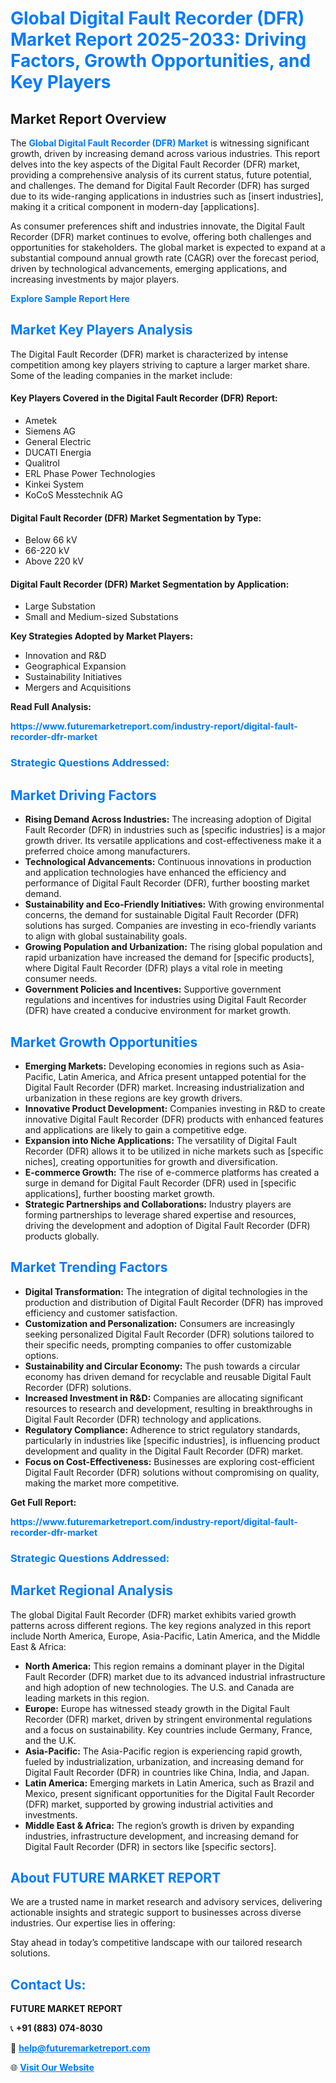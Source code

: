 <h1 style="color: #007BFF;">Global Digital Fault Recorder (DFR) Market Report 2025-2033: Driving Factors, Growth Opportunities, and Key Players</h1>

<section id="overview">
<h2>Market Report Overview</h2>
<p>The <a href="https://www.futuremarketreport.com/industry-report/digital-fault-recorder-dfr-market" style="color: #007BFF; text-decoration: none;"><strong>Global Digital Fault Recorder (DFR) Market</strong></a> is witnessing significant growth, driven by increasing demand across various industries. This report delves into the key aspects of the Digital Fault Recorder (DFR) market, providing a comprehensive analysis of its current status, future potential, and challenges. The demand for Digital Fault Recorder (DFR) has surged due to its wide-ranging applications in industries such as [insert industries], making it a critical component in modern-day [applications].</p>
<p>As consumer preferences shift and industries innovate, the Digital Fault Recorder (DFR) market continues to evolve, offering both challenges and opportunities for stakeholders. The global market is expected to expand at a substantial compound annual growth rate (CAGR) over the forecast period, driven by technological advancements, emerging applications, and increasing investments by major players.</p>
</section>

<section id="overview">
<p><a href="https://www.futuremarketreport.com/request-sample/reportId=81305" style="color: #007BFF; text-decoration: none;"><strong>Explore Sample Report Here</strong></a></p>
</section>

<section id="key-players">
<h2 style="color: #007BFF;">Market Key Players Analysis</h2>
<p>The Digital Fault Recorder (DFR) market is characterized by intense competition among key players striving to capture a larger market share. Some of the leading companies in the market include:</p>
<h4>Key Players Covered in the Digital Fault Recorder (DFR) Report:</h4>
<ul><li>Ametek</li><li>Siemens AG</li><li>General Electric</li><li>DUCATI Energia</li><li>Qualitrol</li><li>ERL Phase Power Technologies</li><li>Kinkei System</li><li>KoCoS Messtechnik AG</li></ul>
<h4>Digital Fault Recorder (DFR) Market Segmentation by Type:</h4>
<ul><li>Below 66 kV</li><li>66-220 kV</li><li>Above 220 kV</li></ul>

<h4>Digital Fault Recorder (DFR) Market Segmentation by Application:</h4>
<ul><li>Large Substation</li><li>Small and Medium-sized Substations</li></ul>
<p><strong>Key Strategies Adopted by Market Players:</strong></p>
<ul>
<li>Innovation and R&D</li>
<li>Geographical Expansion</li>
<li>Sustainability Initiatives</li>
<li>Mergers and Acquisitions</li>
</ul>
</section>

<section>
<p><strong>Read Full Analysis: </strong></p><a href="https://www.futuremarketreport.com/industry-report/digital-fault-recorder-dfr-market" style="color: #007BFF; text-decoration: none;"><strong>https://www.futuremarketreport.com/industry-report/digital-fault-recorder-dfr-market</strong></a>
<h3 style="color: #007BFF;">Strategic Questions Addressed:</h3>
</section>

<section id="driving-factors">
<h2 style="color: #007BFF;">Market Driving Factors</h2>
<ul>
<li><strong>Rising Demand Across Industries:</strong> The increasing adoption of Digital Fault Recorder (DFR) in industries such as [specific industries] is a major growth driver. Its versatile applications and cost-effectiveness make it a preferred choice among manufacturers.</li>
<li><strong>Technological Advancements:</strong> Continuous innovations in production and application technologies have enhanced the efficiency and performance of Digital Fault Recorder (DFR), further boosting market demand.</li>
<li><strong>Sustainability and Eco-Friendly Initiatives:</strong> With growing environmental concerns, the demand for sustainable Digital Fault Recorder (DFR) solutions has surged. Companies are investing in eco-friendly variants to align with global sustainability goals.</li>
<li><strong>Growing Population and Urbanization:</strong> The rising global population and rapid urbanization have increased the demand for [specific products], where Digital Fault Recorder (DFR) plays a vital role in meeting consumer needs.</li>
<li><strong>Government Policies and Incentives:</strong> Supportive government regulations and incentives for industries using Digital Fault Recorder (DFR) have created a conducive environment for market growth.</li>
</ul>
</section>

<section id="growth-opportunities">
<h2 style="color: #007BFF;">Market Growth Opportunities</h2>
<ul>
<li><strong>Emerging Markets:</strong> Developing economies in regions such as Asia-Pacific, Latin America, and Africa present untapped potential for the Digital Fault Recorder (DFR) market. Increasing industrialization and urbanization in these regions are key growth drivers.</li>
<li><strong>Innovative Product Development:</strong> Companies investing in R&D to create innovative Digital Fault Recorder (DFR) products with enhanced features and applications are likely to gain a competitive edge.</li>
<li><strong>Expansion into Niche Applications:</strong> The versatility of Digital Fault Recorder (DFR) allows it to be utilized in niche markets such as [specific niches], creating opportunities for growth and diversification.</li>
<li><strong>E-commerce Growth:</strong> The rise of e-commerce platforms has created a surge in demand for Digital Fault Recorder (DFR) used in [specific applications], further boosting market growth.</li>
<li><strong>Strategic Partnerships and Collaborations:</strong> Industry players are forming partnerships to leverage shared expertise and resources, driving the development and adoption of Digital Fault Recorder (DFR) products globally.</li>
</ul>
</section>

<section id="trending-factors">
<h2 style="color: #007BFF;">Market Trending Factors</h2>
<ul>
<li><strong>Digital Transformation:</strong> The integration of digital technologies in the production and distribution of Digital Fault Recorder (DFR) has improved efficiency and customer satisfaction.</li>
<li><strong>Customization and Personalization:</strong> Consumers are increasingly seeking personalized Digital Fault Recorder (DFR) solutions tailored to their specific needs, prompting companies to offer customizable options.</li>
<li><strong>Sustainability and Circular Economy:</strong> The push towards a circular economy has driven demand for recyclable and reusable Digital Fault Recorder (DFR) solutions.</li>
<li><strong>Increased Investment in R&D:</strong> Companies are allocating significant resources to research and development, resulting in breakthroughs in Digital Fault Recorder (DFR) technology and applications.</li>
<li><strong>Regulatory Compliance:</strong> Adherence to strict regulatory standards, particularly in industries like [specific industries], is influencing product development and quality in the Digital Fault Recorder (DFR) market.</li>
<li><strong>Focus on Cost-Effectiveness:</strong> Businesses are exploring cost-efficient Digital Fault Recorder (DFR) solutions without compromising on quality, making the market more competitive.</li>
</ul>
</section>

<section>
<p><strong>Get Full Report: </strong></p><a href="https://www.futuremarketreport.com/industry-report/digital-fault-recorder-dfr-market" style="color: #007BFF; text-decoration: none;"><strong>https://www.futuremarketreport.com/industry-report/digital-fault-recorder-dfr-market</strong></a>
<h3 style="color: #007BFF;">Strategic Questions Addressed:</h3>
</section>


<section id="regional-analysis">
<h2 style="color: #007BFF;">Market Regional Analysis</h2>
<p>The global Digital Fault Recorder (DFR) market exhibits varied growth patterns across different regions. The key regions analyzed in this report include North America, Europe, Asia-Pacific, Latin America, and the Middle East & Africa:</p>
<ul>
<li><strong>North America:</strong> This region remains a dominant player in the Digital Fault Recorder (DFR) market due to its advanced industrial infrastructure and high adoption of new technologies. The U.S. and Canada are leading markets in this region.</li>
<li><strong>Europe:</strong> Europe has witnessed steady growth in the Digital Fault Recorder (DFR) market, driven by stringent environmental regulations and a focus on sustainability. Key countries include Germany, France, and the U.K.</li>
<li><strong>Asia-Pacific:</strong> The Asia-Pacific region is experiencing rapid growth, fueled by industrialization, urbanization, and increasing demand for Digital Fault Recorder (DFR) in countries like China, India, and Japan.</li>
<li><strong>Latin America:</strong> Emerging markets in Latin America, such as Brazil and Mexico, present significant opportunities for the Digital Fault Recorder (DFR) market, supported by growing industrial activities and investments.</li>
<li><strong>Middle East & Africa:</strong> The region’s growth is driven by expanding industries, infrastructure development, and increasing demand for Digital Fault Recorder (DFR) in sectors like [specific sectors].</li>
</ul>
</section>

<footer>
<h2 style="color: #007BFF;">About FUTURE MARKET REPORT</h2>
<p>We are a trusted name in market research and advisory services, delivering actionable insights and strategic support to businesses across diverse industries. Our expertise lies in offering:</p>

<p>Stay ahead in today’s competitive landscape with our tailored research solutions.</p>

<h2 style="color: #007BFF;">Contact Us:</h2>
<p><strong>FUTURE MARKET REPORT</strong></p>
<p>📞 <strong>+91 (883) 074-8030</strong></p>
<p>📧 <strong><a href="mailto:help@futuremarketreport.com" style="color: #007BFF;">help@futuremarketreport.com</a></strong></p>
<p>🌐 <strong><a href="https://www.futuremarketreport.com/" style="color: #007BFF;">Visit Our Website</a></strong></p>
</footer>
